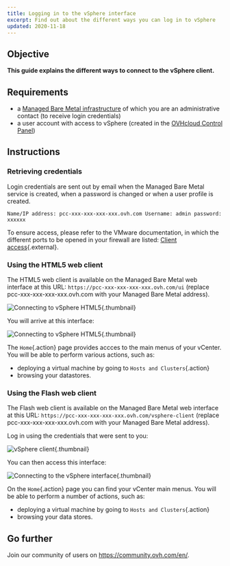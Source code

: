 ```yaml
---
title: Logging in to the vSphere interface
excerpt: Find out about the different ways you can log in to vSphere
updated: 2020-11-18
---
```


## Objective

**This guide explains the different ways to connect to the vSphere client.**

## Requirements

- a [Managed Bare Metal infrastructure](https://www.ovhcloud.com/en-ca/managed-bare-metal/) of which you are an administrative contact (to receive login credentials)
- a user account with access to vSphere (created in the [OVHcloud Control Panel](/links/manager))

## Instructions

### Retrieving credentials

Login credentials are sent out by email when the Managed Bare Metal service is created, when a password is changed or when a user profile is created.

```
Name/IP address: pcc-xxx-xxx-xxx-xxx.ovh.com Username: admin password: xxxxxx
```

To ensure access, please refer to the VMware documentation, in which the different ports to be opened in your firewall are listed: [Client access](https://kb.vmware.com/kb/1012382){.external}.

### Using the HTML5 web client

The HTML5 web client is available on the Managed Bare Metal web interface at this URL: `https://pcc-xxx-xxx-xxx-xxx.ovh.com/ui` (replace pcc-xxx-xxx-xxx-xxx.ovh.com with your Managed Bare Metal address).

![Connecting to vSphere HTML5](images/connection_interface_w_html5.png){.thumbnail}

You will arrive at this interface:

![Connecting to vSphere HTML5](images/vsphere-client-html5.png){.thumbnail}

The `Home`{.action} page provides accces to the main menus of your vCenter. You will be able to perform various actions, such as:

- deploying a virtual machine by going to `Hosts and Clusters`{.action}
- browsing your datastores.

### Using the Flash web client

The Flash web client is available on the Managed Bare Metal web interface at this URL: `https://pcc-xxx-xxx-xxx-xxx.ovh.com/vsphere-client` (replace pcc-xxx-xxx-xxx-xxx.ovh.com with your Managed Bare Metal address).

Log in using the credentials that were sent to you:

![vSphere client](images/vsphere-client.png){.thumbnail}

You can then access this interface:

![Connecting to the vSphere interface](images/connection_interface_w.png){.thumbnail}

On the `Home`{.action} page you can find your vCenter main menus. You will be able to perform a number of actions, such as:

- deploying a virtual machine by going to `Hosts and Clusters`{.action}
- browsing your data stores.

## Go further

Join our community of users on <https://community.ovh.com/en/>.

